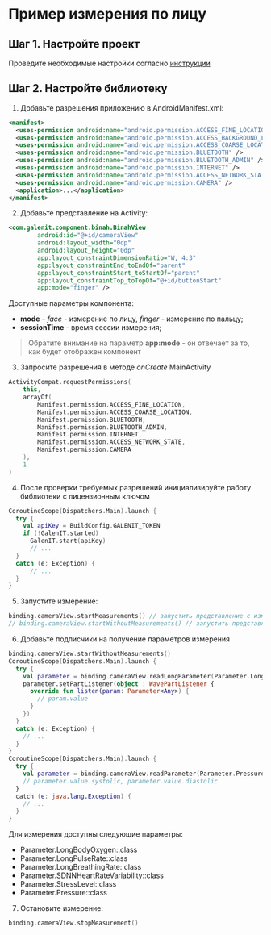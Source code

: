 # Пример измерения по лицу

## Шаг 1. Настройте проект
Проведите необходимые настройки согласно [инструкции](../getstarted.md)

## Шаг 2. Настройте библиотеку
1. Добавьте разрешения приложению в AndroidManifest.xml:
```xml
<manifest>
  <uses-permission android:name="android.permission.ACCESS_FINE_LOCATION" />
  <uses-permission android:name="android.permission.ACCESS_BACKGROUND_LOCATION" />
  <uses-permission android:name="android.permission.ACCESS_COARSE_LOCATION" />
  <uses-permission android:name="android.permission.BLUETOOTH" />
  <uses-permission android:name="android.permission.BLUETOOTH_ADMIN" />
  <uses-permission android:name="android.permission.INTERNET" />
  <uses-permission android:name="android.permission.ACCESS_NETWORK_STATE" />
  <uses-permission android:name="android.permission.CAMERA" />
  <application>...</application>
</manifest>
```
2. Добавьте представление на Activity:
```xml
<com.galenit.component.binah.BinahView
        android:id="@+id/cameraView"
        android:layout_width="0dp"
        android:layout_height="0dp"
        app:layout_constraintDimensionRatio="W, 4:3"
        app:layout_constraintEnd_toEndOf="parent"
        app:layout_constraintStart_toStartOf="parent"
        app:layout_constraintTop_toTopOf="@+id/buttonStart"
        app:mode="finger" />
```
Доступные параметры компонента:
- **mode** - _face_ - измерение по лицу, _finger_ - измерение по пальцу;
- **sessionTime** - время сессии измерения;

> Обратите внимание на параметр **app:mode** - он отвечает за то, как будет отображен компонент

3. Запросите разрешения в методе _onCreate_ MainActivity
```kotlin
ActivityCompat.requestPermissions(
    this,
    arrayOf(
        Manifest.permission.ACCESS_FINE_LOCATION,
        Manifest.permission.ACCESS_COARSE_LOCATION,
        Manifest.permission.BLUETOOTH,
        Manifest.permission.BLUETOOTH_ADMIN,
        Manifest.permission.INTERNET,
        Manifest.permission.ACCESS_NETWORK_STATE,
        Manifest.permission.CAMERA
    ),
    1
)
```   
4. После проверки требуемых разрешений инициализируйте работу библиотеки с лицензионным ключом
```kotlin
CoroutineScope(Dispatchers.Main).launch {
  try {
    val apiKey = BuildConfig.GALENIT_TOKEN
    if (!GalenIT.started)
      GalenIT.start(apiKey)
      // ...
  }
  catch (e: Exception) {
      // ...
  }
}
```
5. Запустите измерение:
```kotlin
binding.cameraView.startMeasurements() // запустить представление с измерением
// binding.cameraView.startWithoutMeasurements() // запустить представление без измерения
```
6. Добавьте подписчики на получение параметров измерения
```kotlin
binding.cameraView.startWithoutMeasurements()
CoroutineScope(Dispatchers.Main).launch {
  try {
    val parameter = binding.cameraView.readLongParameter(Parameter.LongBodyOxygen::class)
    parameter.setPartListener(object : WavePartListener {
      override fun listen(param: Parameter<Any>) {
        // param.value
      }
    })
  }
  catch (e: Exception) {
    // ...
  }
}
CoroutineScope(Dispatchers.Main).launch {
  try {
    val parameter = binding.cameraView.readParameter(Parameter.Pressure::class)
    // parameter.value.systolic, parameter.value.diastolic
  }
  catch (e: java.lang.Exception) {
    // ...
  }
}
```
Для измерения доступны следующие параметры:
- Parameter.LongBodyOxygen::class
- Parameter.LongPulseRate::class
- Parameter.LongBreathingRate::class
- Parameter.SDNNHeartRateVariability::class
- Parameter.StressLevel::class
- Parameter.Pressure::class

7. Остановите измерение:
```kotlin
binding.cameraView.stopMeasurement()
```
